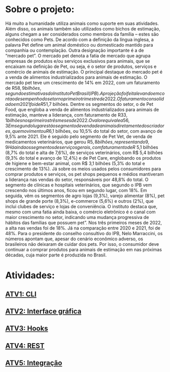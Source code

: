 # Sobre o projeto:
Há muito a humanidade utiliza animais como suporte em suas atividades. Além disso, os animais também são utilizados como bichos de estimação, alguns chegam a ser considerados como membros da família – estes são conhecidos como Pets. De acordo com a definição da língua inglesa, a palavra Pet define um animal doméstico ou domesticado mantido para companhia ou contemplação. 
Outra designação importante é a de “mercado pet”. O mercado pet denota a fatia de mercado que agrupa empresas de produtos e/ou serviços exclusivos para animais, que se encaixam na definição de Pet, ou seja, é o setor de produtos, serviços e comércio de animais de estimação. O principal destaque do mercado pet é a venda de alimentos industrializados para animais de estimação. 
O mercado pet teve um crescimento de 14% em 2022, com um faturamento de R$58,9 bilhões, segundo estimativas do Instituto Pet Brasil (IPB). A projeção foi feita levando em conta o desempenho do setor no primeiro trimestre de 2022. O faturamento consolidado em 2021 foi de R$51,7 bilhões. 
Dentre os segmentos do setor, o de Pet Food, que engloba a venda de alimentos industrializados para animais de estimação, manteve a liderança, com faturamento de R$33,1 bilhões nos primeiros três meses de 2022. O valor equivale a 56,3% do faturamento total do mercado pet, e representa alta de 16,7% em relação a 2021. 
Em segundo lugar está o segmento de venda de animais diretamente dos criadores, que movimentou R$6,1 bilhões, ou 10,5% do total do setor, com avanço de 9,5% ante 2021. Ele é seguido pelo segmento de Pet Vet, de venda de medicamentos veterinários, que gerou R$5,8 bilhões, representando 9,9% do total e uma alta de 11%. 
Há ainda os segmentos de serviços gerais, com faturamento de R$ 5,1 bilhões (8,7% do total e alta de 7,6%), de serviços veterinários, com R$ 5,4 bilhões (9,3% do total e avanço de 12,4%) e de Pet Care, englobando os produtos de higiene e bem-estar animal, com R$ 3,1 bilhões (5,3% do total e crescimento de 13%). 
Já sobre os meios usados pelos consumidores para comprar produtos e serviços, os pet shops pequenos e médios mantiveram a liderança nas vendas do setor, responsáveis por 48,8% do total. O segmento de clínicas e hospitais veterinários, que segundo o IPB vem crescendo nos últimos anos, ficou em segundo lugar, com 18%. 
Em seguida, vêm os segmentos de agro lojas (9,3%), varejo alimentar (8%), pet shops de grande porte (8,3%), e-commerce (5,6%) e outros (2%), que inclui clubes de serviço e lojas de conveniência. 
O instituto destaca que, mesmo com uma fatia ainda baixa, o comércio eletrônico é o canal com maior crescimento no setor, indicando uma mudança progressiva de hábitos das famílias que possuem pet”. Nos três primeiros meses de 2022, a alta nas vendas foi de 18%. Já na comparação entre 2020 e 2021, foi de 48%. 
Para o presidente do conselho consultivo do IPB, Nelo Marraccini, os números apontam que, apesar do cenário econômico adverso, os brasileiros não deixaram de cuidar dos pets. Por isso, o consumidor deve continuar a comprar produtos para animais de estimação em nas próximas décadas, cuja maior parte é produzida no Brasil.
# Atividades:
## <a href='https://github.com/GaSiqueira/Atividades-TP-2023/tree/Atv1'>**ATV1: CLI**</a>
## <a href='https://github.com/GaSiqueira/Atividades-TP-2023/tree/Atv2'>**ATV2: Interface gráfica**</a>
## <a href='https://github.com/GaSiqueira/Atividades-TP-2023/tree/Atv3'>**ATV3: Hooks**</a>
## <a href='https://github.com/GaSiqueira/Atividades-TP-2023/tree/Atv4'>**ATV4: REST**</a>
## <a href='https://github.com/GaSiqueira/Atividades-TP-2023/tree/Atv5'>**ATV5: Integração**</a>
